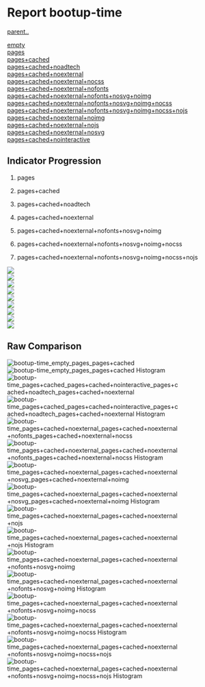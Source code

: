 # Report bootup-time

[parent..](./..)  

[empty](./empty/)  
[pages](./pages/)  
[pages+cached](./pages+cached/)  
[pages+cached+noadtech](./pages+cached+noadtech/)  
[pages+cached+noexternal](./pages+cached+noexternal/)  
[pages+cached+noexternal+nocss](./pages+cached+noexternal+nocss/)  
[pages+cached+noexternal+nofonts](./pages+cached+noexternal+nofonts/)  
[pages+cached+noexternal+nofonts+nosvg+noimg](./pages+cached+noexternal+nofonts+nosvg+noimg/)  
[pages+cached+noexternal+nofonts+nosvg+noimg+nocss](./pages+cached+noexternal+nofonts+nosvg+noimg+nocss/)  
[pages+cached+noexternal+nofonts+nosvg+noimg+nocss+nojs](./pages+cached+noexternal+nofonts+nosvg+noimg+nocss+nojs/)  
[pages+cached+noexternal+noimg](./pages+cached+noexternal+noimg/)  
[pages+cached+noexternal+nojs](./pages+cached+noexternal+nojs/)  
[pages+cached+noexternal+nosvg](./pages+cached+noexternal+nosvg/)  
[pages+cached+nointeractive](./pages+cached+nointeractive/)  

## Indicator Progression

1. pages

2. pages+cached

3. pages+cached+noadtech

4. pages+cached+noexternal

5. pages+cached+noexternal+nofonts+nosvg+noimg

6. pages+cached+noexternal+nofonts+nosvg+noimg+nocss

7. pages+cached+noexternal+nofonts+nosvg+noimg+nocss+nojs



![](./progession_score:mean_score:median.png)  
![](./progession_mean_median.png)  
![](./progession_min_max.png)  
![](./progession_range_p90range.png)  
![](./progession_stddev_p90stddev_skewness.png)  
![](./progession_eccentricity_p90eccentricity.png)  
![](./progession_quanta_p90quanta.png)  
![](./progession_quantaRatio_p90quantaRatio.png)  
![](./progession_outlandishness.png)  

## Raw Comparison

![bootup-time_empty_pages_pages+cached](./bootup-time_empty_pages_pages+cached.png)  
![bootup-time_empty_pages_pages+cached Histogram](./bootup-time_empty_pages_pages+cached+hist.png)  
![bootup-time_pages+cached_pages+cached+nointeractive_pages+cached+noadtech_pages+cached+noexternal](./bootup-time_pages+cached_pages+cached+nointeractive_pages+cached+noadtech_pages+cached+noexternal.png)  
![bootup-time_pages+cached_pages+cached+nointeractive_pages+cached+noadtech_pages+cached+noexternal Histogram](./bootup-time_pages+cached_pages+cached+nointeractive_pages+cached+noadtech_pages+cached+noexternal+hist.png)  
![bootup-time_pages+cached+noexternal_pages+cached+noexternal+nofonts_pages+cached+noexternal+nocss](./bootup-time_pages+cached+noexternal_pages+cached+noexternal+nofonts_pages+cached+noexternal+nocss.png)  
![bootup-time_pages+cached+noexternal_pages+cached+noexternal+nofonts_pages+cached+noexternal+nocss Histogram](./bootup-time_pages+cached+noexternal_pages+cached+noexternal+nofonts_pages+cached+noexternal+nocss+hist.png)  
![bootup-time_pages+cached+noexternal_pages+cached+noexternal+nosvg_pages+cached+noexternal+noimg](./bootup-time_pages+cached+noexternal_pages+cached+noexternal+nosvg_pages+cached+noexternal+noimg.png)  
![bootup-time_pages+cached+noexternal_pages+cached+noexternal+nosvg_pages+cached+noexternal+noimg Histogram](./bootup-time_pages+cached+noexternal_pages+cached+noexternal+nosvg_pages+cached+noexternal+noimg+hist.png)  
![bootup-time_pages+cached+noexternal_pages+cached+noexternal+nojs](./bootup-time_pages+cached+noexternal_pages+cached+noexternal+nojs.png)  
![bootup-time_pages+cached+noexternal_pages+cached+noexternal+nojs Histogram](./bootup-time_pages+cached+noexternal_pages+cached+noexternal+nojs+hist.png)  
![bootup-time_pages+cached+noexternal_pages+cached+noexternal+nofonts+nosvg+noimg](./bootup-time_pages+cached+noexternal_pages+cached+noexternal+nofonts+nosvg+noimg.png)  
![bootup-time_pages+cached+noexternal_pages+cached+noexternal+nofonts+nosvg+noimg Histogram](./bootup-time_pages+cached+noexternal_pages+cached+noexternal+nofonts+nosvg+noimg+hist.png)  
![bootup-time_pages+cached+noexternal_pages+cached+noexternal+nofonts+nosvg+noimg+nocss](./bootup-time_pages+cached+noexternal_pages+cached+noexternal+nofonts+nosvg+noimg+nocss.png)  
![bootup-time_pages+cached+noexternal_pages+cached+noexternal+nofonts+nosvg+noimg+nocss Histogram](./bootup-time_pages+cached+noexternal_pages+cached+noexternal+nofonts+nosvg+noimg+nocss+hist.png)  
![bootup-time_pages+cached+noexternal_pages+cached+noexternal+nofonts+nosvg+noimg+nocss+nojs](./bootup-time_pages+cached+noexternal_pages+cached+noexternal+nofonts+nosvg+noimg+nocss+nojs.png)  
![bootup-time_pages+cached+noexternal_pages+cached+noexternal+nofonts+nosvg+noimg+nocss+nojs Histogram](./bootup-time_pages+cached+noexternal_pages+cached+noexternal+nofonts+nosvg+noimg+nocss+nojs+hist.png)  

<style>
  img {
    max-width: 80%;
  }
</style>
      
